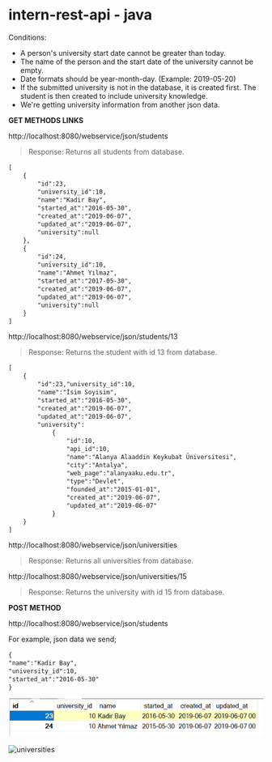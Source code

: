 # intern-rest-api - java

Conditions:
 - A person's university start date cannot be greater than today.
 - The name of the person and the start date of the university cannot be empty.
 - Date formats should be year-month-day. (Example: 2019-05-20)
 - If the submitted university is not in the database, it is created first. The student is then created to include university knowledge.
 - We're getting university information from another json data.

**GET METHODS LINKS**

http://localhost:8080/webservice/json/students
> Response: Returns all students from database.

    [
	    {
		    "id":23,
		    "university_id":10,
		    "name":"Kadir Bay",
		    "started_at":"2016-05-30",
		    "created_at":"2019-06-07",
		    "updated_at":"2019-06-07",
		    "university":null
		},
	    {
		    "id":24,
		    "university_id":10,
		    "name":"Ahmet Yılmaz",
		    "started_at":"2017-05-30",
		    "created_at":"2019-06-07",
		    "updated_at":"2019-06-07",
		    "university":null
	    }
	]

http://localhost:8080/webservice/json/students/13 
>Response: Returns the student with id 13 from database.

    [
	    {
		    "id":23,"university_id":10,
		    "name":"İsim Soyisim",
		    "started_at":"2016-05-30",
		    "created_at":"2019-06-07",
		    "updated_at":"2019-06-07",
		    "university":
			    {
				    "id":10,
				    "api_id":10,
				    "name":"Alanya Alaaddin Keykubat Üniversitesi",
					"city":"Antalya",
					"web_page":"alanyaaku.edu.tr",
					"type":"Devlet",
					"founded_at":"2015-01-01",
					"created_at":"2019-06-07",
					"updated_at":"2019-06-07"
				}
		}
	]

http://localhost:8080/webservice/json/universities
>Response: Returns all universities from database.

http://localhost:8080/webservice/json/universities/15
>Response: Returns the university with id 15 from database.

**POST METHOD**

http://localhost:8080/webservice/json/students

For example, json data we send;

    {
	"name":"Kadir Bay",
	"university_id":10,
	"started_at":"2016-05-30"
	}

![students](https://raw.githubusercontent.com/saspegas/intern-rest-api/master/images/mysql-students.png)

![universities
](https://raw.githubusercontent.com/saspegas/intern-rest-api/master/images/mysql-universities.png)
